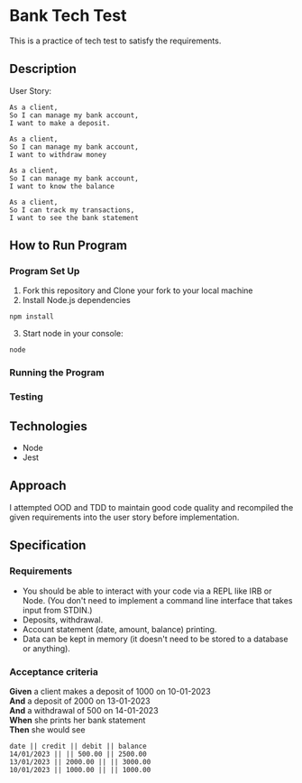# Bank Tech Test

This is a practice of tech test to satisfy the requirements.

## Description

User Story:

```
As a client,
So I can manage my bank account,
I want to make a deposit.

As a client,
So I can manage my bank account,
I want to withdraw money

As a client,
So I can manage my bank account,
I want to know the balance

As a client,
So I can track my transactions,
I want to see the bank statement
```

## How to Run Program

### Program Set Up

1. Fork this repository and Clone your fork to your local machine
2. Install Node.js dependencies

```
npm install
```

3. Start node in your console:

```
node
```

### Running the Program

### Testing

## Technologies

- Node
- Jest

## Approach

I attempted OOD and TDD to maintain good code quality and recompiled the given requirements into the user story before implementation.

## Specification

### Requirements

- You should be able to interact with your code via a REPL like IRB or Node. (You don't need to implement a command line interface that takes input from STDIN.)
- Deposits, withdrawal.
- Account statement (date, amount, balance) printing.
- Data can be kept in memory (it doesn't need to be stored to a database or anything).

### Acceptance criteria

**Given** a client makes a deposit of 1000 on 10-01-2023  
**And** a deposit of 2000 on 13-01-2023  
**And** a withdrawal of 500 on 14-01-2023  
**When** she prints her bank statement  
**Then** she would see

```
date || credit || debit || balance
14/01/2023 || || 500.00 || 2500.00
13/01/2023 || 2000.00 || || 3000.00
10/01/2023 || 1000.00 || || 1000.00
```
